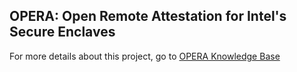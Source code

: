 ## OPERA: Open Remote Attestation for Intel's Secure Enclaves

For more details about this project, go to [OPERA Knowledge Base](https://sites.google.com/site/operasgxkb/home)